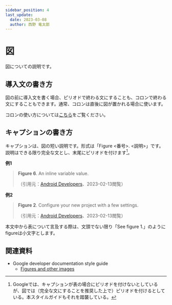 ```yaml
---
sidebar_position: 4
last_update:
  date: 2023-03-08
  author: 西野 竜太郎
---
```


# 図

図についての説明です。

## 導入文の書き方

図の前に導入文を書く場合、ピリオドで終わる文にすることも、コロンで終わる文にすることもできます。通常、コロンは直後に図が置かれる場合に使います。

コロンの使い方については[こちら](../punctuation-symbol/colons.md)をご覧ください。

## キャプションの書き方

キャプションは、図の短い説明です。形式は「Figure <番号>. <説明>」です。説明はできる限り完全な文とし、末尾にピリオドを付けます[^1]。

**例1**

> **Figure 6**. An inline variable value.
> 
> （引用元：[Android Developers](https://developer.android.com/studio/intro)、2023-02-13閲覧）

**例2**

> **Figure 2**. Configure your new project with a few settings. 
> 
> （引用元：[Android Developers](https://developer.android.com/studio/projects/create-project)、2023-02-13閲覧）

本文中から表について言及する際は、文頭でない限り「See figure 1.」のようにfigureは小文字とします。

[^1]: Googleでは、キャプションが表の場合にピリオドを付けないとしているが、図では（完全な文にすることを推奨した上で）ピリオドを付けるとしている。本スタイルガイドもそれを踏襲している。

## 関連資料

- Google developer documentation style guide
    - [Figures and other images](https://developers.google.com/style/images)